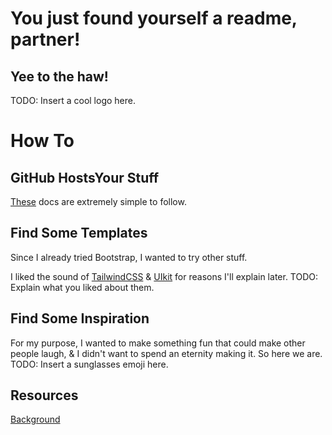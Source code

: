 # You just found yourself a readme, partner!
## Yee to the haw!
TODO: Insert a cool logo here.

# How To
## GitHub HostsYour Stuff
[These](https://docs.github.com/en/pages/quickstart) docs are extremely simple to follow.

## Find Some Templates
Since I already tried Bootstrap, I wanted to try other stuff.

I liked the sound of [TailwindCSS](https://tailwindcss.com) & [UIkit](https://getuikit.com) for reasons I'll explain later.
TODO: Explain what you liked about them.

## Find Some Inspiration
For my purpose, I wanted to make something fun that could make other people laugh, & I didn't want to spend an eternity making it. So here we are.
TODO: Insert a sunglasses emoji here.

## Resources
[Background](https://codepen.io/wheresdara/pen/wvXBpwa)
